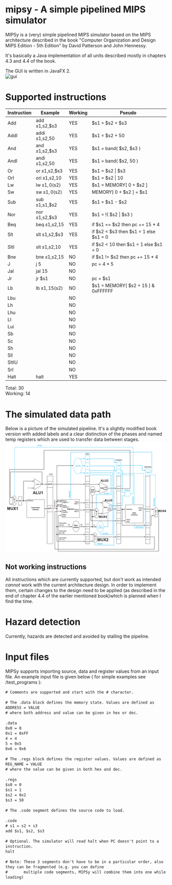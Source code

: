 # mipsy - A simple pipelined MIPS simulator

MIPSy is a (very) simple pipelined MIPS simulator based on the MIPS architecture described in the book "Computer Organization and Design MIPS Edition - 5th Edition" by David Patterson and John Hennessy.

It's basically a Java implementation of all units described mostly in chapters 4.3 and 4.4 of the book.

The GUI is written in JavaFX 2.  
![gui](https://github.com/adnanel/mipsy/blob/master/src/mipsy/gui.png?raw=true "Logo Title Text 1")


# Supported instructions

Instruction |      Example     | Working |    Pseudo   
------------|------------------|---------|--------------
Add         |  add $s1,$s2,$s3 |   YES   |  $s1 = $s2 + $s3
AddI        |  addi $s1,$s2,50 |   YES   |  $s1 = $s2 + 50           
And         |  and $s1,$s2,$s3 |   YES   |  $s1 = band( $s2, $s3 )           
AndI        |  andi $s1,$s2,50 |   YES   |  $s1 = band( $s2, 50 )
Or          |  or $s1,$s2,$s3  |   YES   |  $s1 = $s2 \| $s3            
OrI         |  ori $s1,$s2,10  |   YES   |  $s1 = $s2 \| 10
Lw          |  lw $s1, 0($s2)  |   YES   |  $s1 = MEMORY[ 0 + $s2 ]
Sw          |  sw $s1, 0($s2)  |   YES   |  MEMORY[ 0 + $s2 ] = $s1
Sub         |  sub $s1,$s1,$s2 |   YES   |  $s1 = $s1 - $s2
Nor         |  nor $s1,$s2,$s3 |   YES   |  $s1 = !( $s2 \| $s3 )
Beq         |  beq $s1,$s2,15  |   YES   |  if $s1 == $s2 then pc += 15 * 4           
Slt         |  slt $s1,$s2,$s3 |   YES   |  if $s2 < $s3 then $s1 = 1 else $s1 = 0           
SltI        |  slt $s1,$s2,10  |   YES   |  if $s2 < 10 then $s1 = 1 else $s1 = 0           
Bne         |  bne $s1,$s2,15  |   NO    |  if $s1 != $s2 then pc += 15 * 4          
J           |  j 5             |   NO    |  pc = 4 * 5
Jal         |  jal 15          |   NO    |              
Jr          |  jr $s1          |   NO    |  pc = $s1    
Lb          |  lb $s1, 15($s2) |   NO    |  $s1 = MEMORY[ $s2 + 15 ] & 0xFFFFFF
Lbu         |                  |   NO    |             
Lh          |                  |   NO    |             
Lhu         |                  |   NO    |             
Ll          |                  |   NO    |             
Lui         |                  |   NO    |                        
Sb          |                  |   NO    |             
Sc          |                  |   NO    |             
Sh          |                  |   NO    |             
Sll         |                  |   NO    |             
SltIU       |                  |   NO    |             
Srl         |                  |   NO    |             
Halt        |  halt            |   YES   |             

Total:   30  
Working: 14

# The simulated data path
Below is a picture of the simulated pipeline. It's a slightly modified book version with added labels and a clear distinction of the phases and named temp registers which are used to transfer data between stages.   
![datapath](https://github.com/adnanel/mipsy/blob/master/src/mipsy/ui/ra_mipsy.png?raw=true "Logo Title Text 1")
  
## Not working instructions
All instructions which are currently supported, but don't work as intended *cannot* work with the current architecture design. 
In order to implement them, certain changes to the design need to be applied (as described in the end of chapter 4.4 of the earlier mentioned book)which is planned when I find the time.


# Hazard detection

Currently, hazards are detected and avoided by stalling the pipeline. 


# Input files 

MIPSy supports importing source, data and register values from an input file. 
An example input file is given below ( for simple examples see /test_programs ):

```
# Comments are supported and start with the # character.

# The .data block defines the memory state. Values are defined as ADDRESS = VALUE 
# where both address and value can be given in hex or dec.

.data
0x0 = 0
0x1 = 0xFF
4 = 4
5 = 0x5
0x6 = 0x6

# The .regs block defines the register values. Values are defined as REG_NAME = VALUE 
# where the value can be given in both hex and dec.

.regs
$s0 = 0
$s1 = 1
$s2 = 0x2
$s3 = 50

# The .code segment defines the source code to load.

.code
# s1 = s2 + s3
add $s1, $s2, $s3

# Optional. The simulator will read halt when PC doesn't point to a instruction.
halt 

# Note: These 3 segments don't have to be in a particular order, also they can be fragmented (e.g. you can define
#       multiple code segments, MIPSy will combine them into one while loading)
```

